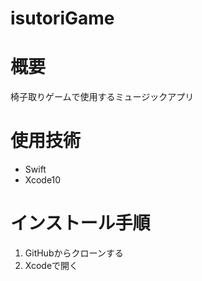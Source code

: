 # isutoriGame

# 概要

椅子取りゲームで使用するミュージックアプリ

# 使用技術

- Swift
- Xcode10

# インストール手順

1. GitHubからクローンする
1. Xcodeで開く
